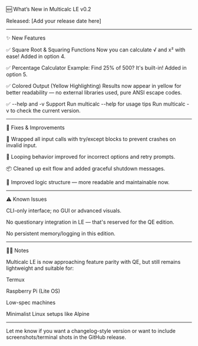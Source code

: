 🆕 What’s New in Multicalc LE v0.2

Released: [Add your release date here]


---

✨ New Features

✅ Square Root & Squaring Functions
Now you can calculate √ and x² with ease!
Added in option 4.

✅ Percentage Calculator
Example: Find 25% of 500? It's built-in!
Added in option 5.

✅ Colored Output (Yellow Highlighting)
Results now appear in yellow for better readability — no external libraries used, pure ANSI escape codes.

✅ --help and -v Support
Run multicalc --help for usage tips
Run multicalc -v to check the current version.



---

🐛 Fixes & Improvements

🔄 Wrapped all input calls with try/except blocks to prevent crashes on invalid input.

🔁 Looping behavior improved for incorrect options and retry prompts.

📦 Cleaned up exit flow and added graceful shutdown messages.

🧠 Improved logic structure — more readable and maintainable now.



---

⚠️ Known Issues

CLI-only interface; no GUI or advanced visuals.

No questionary integration in LE — that's reserved for the QE edition.

No persistent memory/logging in this edition.



---

🧑‍💻 Notes

Multicalc LE is now approaching feature parity with QE, but still remains lightweight and suitable for:

Termux

Raspberry Pi (Lite OS)

Low-spec machines

Minimalist Linux setups like Alpine



---

Let me know if you want a changelog-style version or want to include screenshots/terminal shots in the GitHub release.
